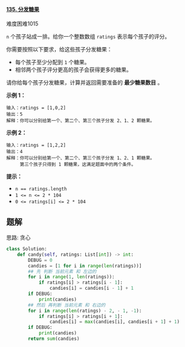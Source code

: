 #### [135. 分发糖果](https://leetcode.cn/problems/candy/)

难度困难1015

`n` 个孩子站成一排。给你一个整数数组 `ratings` 表示每个孩子的评分。

你需要按照以下要求，给这些孩子分发糖果：

- 每个孩子至少分配到 `1` 个糖果。
- 相邻两个孩子评分更高的孩子会获得更多的糖果。

请你给每个孩子分发糖果，计算并返回需要准备的 **最少糖果数目** 。

 

**示例 1：**

```
输入：ratings = [1,0,2]
输出：5
解释：你可以分别给第一个、第二个、第三个孩子分发 2、1、2 颗糖果。
```

**示例 2：**

```
输入：ratings = [1,2,2]
输出：4
解释：你可以分别给第一个、第二个、第三个孩子分发 1、2、1 颗糖果。
     第三个孩子只得到 1 颗糖果，这满足题面中的两个条件。
```

 

**提示：**

- `n == ratings.length`
- `1 <= n <= 2 * 104`
- `0 <= ratings[i] <= 2 * 104`



## 题解

思路: 贪心

~~~python
class Solution:
    def candy(self, ratings: List[int]) -> int:
        DEBUG = 0
        candies = [1 for i in range(len(ratings))]
        ## 先 判断 当前元素 和 左边的
        for i in range(1, len(ratings)):
            if ratings[i] > ratings[i - 1]:
                candies[i] = candies[i - 1] + 1
        if DEBUG:
            print(candies)
        ## 然后 再判断 当前元素 和 右边的
        for i in range(len(ratings) - 2, - 1, -1):
            if ratings[i] > ratings[i + 1]:
                candies[i] = max(candies[i], candies[i + 1] + 1)
        if DEBUG:
            print(candies)
        return sum(candies)

~~~

